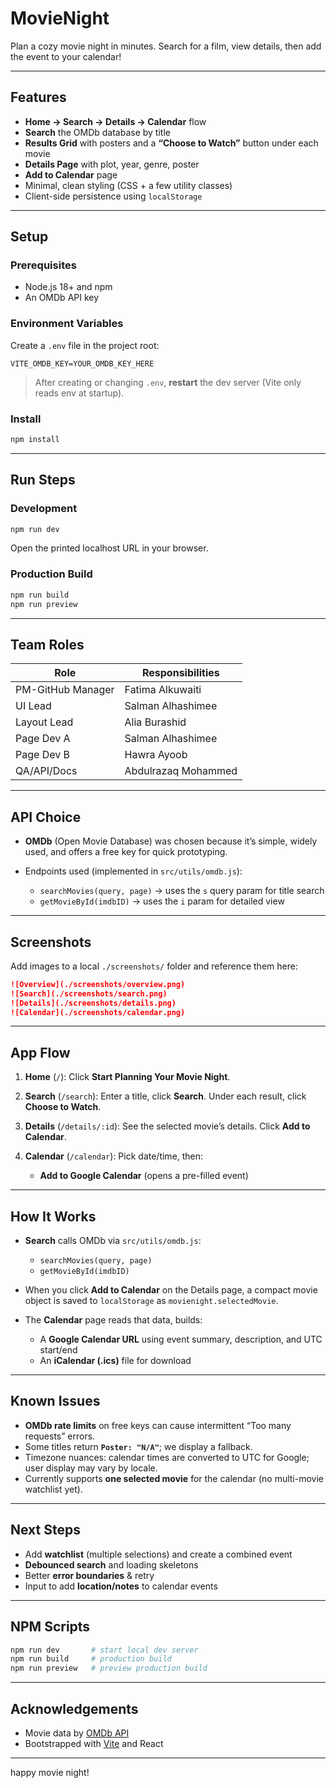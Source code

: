# MovieNight

Plan a cozy movie night in minutes. Search for a film, view details, then add the event to your calendar!

---

## Features

* **Home → Search → Details → Calendar** flow
* **Search** the OMDb database by title
* **Results Grid** with posters and a **“Choose to Watch”** button under each movie
* **Details Page** with plot, year, genre, poster
* **Add to Calendar** page
* Minimal, clean styling (CSS + a few utility classes)
* Client-side persistence using `localStorage`

---

## Setup

### Prerequisites

* Node.js 18+ and npm
* An OMDb API key

### Environment Variables

Create a `.env` file in the project root:

```env
VITE_OMDB_KEY=YOUR_OMDB_KEY_HERE
```

> After creating or changing `.env`, **restart** the dev server (Vite only reads env at startup).

### Install

```bash
npm install
```

---

## Run Steps

### Development

```bash
npm run dev
```

Open the printed localhost URL in your browser.

### Production Build

```bash
npm run build
npm run preview 
```

---

## Team Roles

| Role              | Responsibilities                                                            |
| ----------------- | --------------------------------------------------------------------------- |
| PM-GitHub Manager     | Fatima Alkuwaiti                   |
| UI Lead | Salman Alhashimee             |
| Layout Lead    | Alia Burashid                    |
| Page Dev A      | Salman Alhashimee |
| Page Dev B     | Hawra Ayoob                                     |
| QA/API/Docs     | Abdulrazaq Mohammed                                     |


---

## API Choice

* **OMDb** (Open Movie Database) was chosen because it’s simple, widely used, and offers a free key for quick prototyping.
* Endpoints used (implemented in `src/utils/omdb.js`):

  * `searchMovies(query, page)` → uses the `s` query param for title search
  * `getMovieById(imdbID)` → uses the `i` param for detailed view
---

## Screenshots

Add images to a local `./screenshots/` folder and reference them here:

```md
![Overview](./screenshots/overview.png)
![Search](./screenshots/search.png)
![Details](./screenshots/details.png)
![Calendar](./screenshots/calendar.png)
```


---

## App Flow

1. **Home** (`/`): Click **Start Planning Your Movie Night**.
2. **Search** (`/search`): Enter a title, click **Search**.
   Under each result, click **Choose to Watch**.
3. **Details** (`/details/:id`): See the selected movie’s details.
   Click **Add to Calendar**.
4. **Calendar** (`/calendar`): Pick date/time, then:

   * **Add to Google Calendar** (opens a pre-filled event)

---

## How It Works

* **Search** calls OMDb via `src/utils/omdb.js`:

  * `searchMovies(query, page)`
  * `getMovieById(imdbID)`
* When you click **Add to Calendar** on the Details page, a compact movie object is saved to `localStorage` as `movienight.selectedMovie`.
* The **Calendar** page reads that data, builds:

  * A **Google Calendar URL** using event summary, description, and UTC start/end
  * An **iCalendar (.ics)** file for download

---


## Known Issues

* **OMDb rate limits** on free keys can cause intermittent “Too many requests” errors.
* Some titles return **`Poster: "N/A"`**; we display a fallback.
* Timezone nuances: calendar times are converted to UTC for Google; user display may vary by locale.
* Currently supports **one selected movie** for the calendar (no multi-movie watchlist yet).


---

## Next Steps

* Add **watchlist** (multiple selections) and create a combined event
* **Debounced search** and loading skeletons
* Better **error boundaries** & retry
* Input to add **location/notes** to calendar events

---

## NPM Scripts

```bash
npm run dev       # start local dev server
npm run build     # production build
npm run preview   # preview production build
```

---

## Acknowledgements

* Movie data by [OMDb API](https://www.omdbapi.com/)
* Bootstrapped with [Vite](https://vitejs.dev/) and React

---

happy movie night! 

